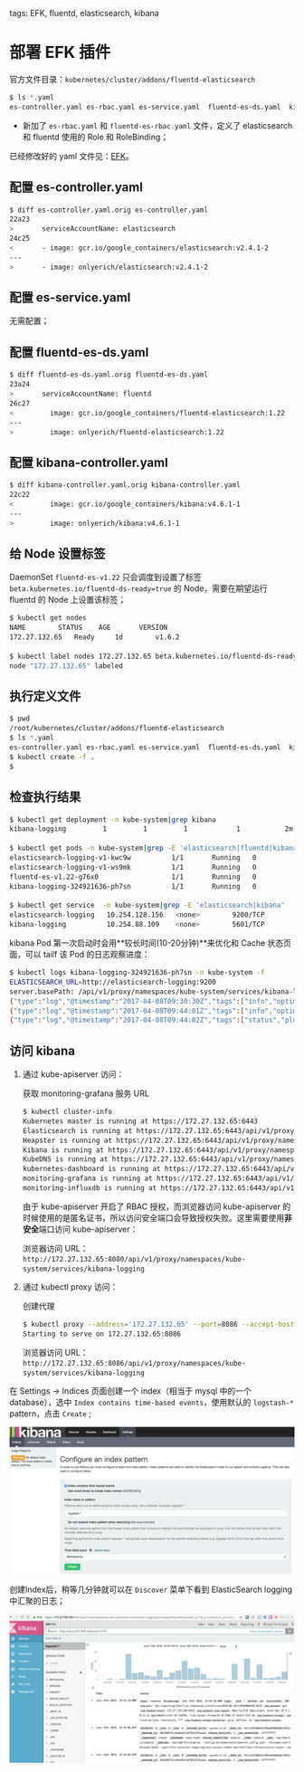 <!-- toc -->

tags: EFK, fluentd, elasticsearch, kibana

# 部署 EFK 插件

官方文件目录：`kubernetes/cluster/addons/fluentd-elasticsearch`

``` bash
$ ls *.yaml
es-controller.yaml es-rbac.yaml es-service.yaml  fluentd-es-ds.yaml  kibana-controller.yaml  kibana-service.yaml fluentd-es-rbac.yaml
```

+ 新加了 `es-rbac.yaml` 和 `fluentd-es-rbac.yaml` 文件，定义了 elasticsearch 和 fluentd 使用的 Role 和 RoleBinding；

已经修改好的 yaml 文件见：[EFK](https://github.com/opsnull/follow-me-install-kubernetes-cluster/blob/master/manifests/EFK)。


## 配置 es-controller.yaml

``` bash
$ diff es-controller.yaml.orig es-controller.yaml
22a23
>       serviceAccountName: elasticsearch
24c25
<       - image: gcr.io/google_containers/elasticsearch:v2.4.1-2
---
>       - image: onlyerich/elasticsearch:v2.4.1-2
```

## 配置 es-service.yaml

无需配置；

## 配置 fluentd-es-ds.yaml

``` bash
$ diff fluentd-es-ds.yaml.orig fluentd-es-ds.yaml
23a24
>       serviceAccountName: fluentd
26c27
<         image: gcr.io/google_containers/fluentd-elasticsearch:1.22
---
>         image: onlyerich/fluentd-elasticsearch:1.22
```

## 配置 kibana-controller.yaml

``` bash
$ diff kibana-controller.yaml.orig kibana-controller.yaml
22c22
<         image: gcr.io/google_containers/kibana:v4.6.1-1
---
>         image: onlyerich/kibana:v4.6.1-1
```

## 给 Node 设置标签

DaemonSet `fluentd-es-v1.22` 只会调度到设置了标签 `beta.kubernetes.io/fluentd-ds-ready=true` 的 Node，需要在期望运行 fluentd 的 Node 上设置该标签；

``` bash
$ kubectl get nodes
NAME        STATUS    AGE       VERSION
172.27.132.65   Ready     1d        v1.6.2

$ kubectl label nodes 172.27.132.65 beta.kubernetes.io/fluentd-ds-ready=true
node "172.27.132.65" labeled
```

## 执行定义文件

``` bash
$ pwd
/root/kubernetes/cluster/addons/fluentd-elasticsearch
$ ls *.yaml
es-controller.yaml es-rbac.yaml es-service.yaml  fluentd-es-ds.yaml  kibana-controller.yaml  kibana-service.yaml fluentd-es-rbac.yaml
$ kubectl create -f .
$
```

## 检查执行结果

``` bash
$ kubectl get deployment -n kube-system|grep kibana
kibana-logging         1         1         1            1           2m

$ kubectl get pods -n kube-system|grep -E 'elasticsearch|fluentd|kibana'
elasticsearch-logging-v1-kwc9w          1/1       Running   0          4m
elasticsearch-logging-v1-ws9mk          1/1       Running   0          4m
fluentd-es-v1.22-g76x0                  1/1       Running   0          4m
kibana-logging-324921636-ph7sn          1/1       Running   0          4m

$ kubectl get service  -n kube-system|grep -E 'elasticsearch|kibana'
elasticsearch-logging   10.254.128.156   <none>        9200/TCP        3m
kibana-logging          10.254.88.109    <none>        5601/TCP        3m
```

kibana Pod 第一次启动时会用**较长时间(10-20分钟)**来优化和 Cache 状态页面，可以 tailf 该 Pod 的日志观察进度：

``` bash
$ kubectl logs kibana-logging-324921636-ph7sn -n kube-system -f
ELASTICSEARCH_URL=http://elasticsearch-logging:9200
server.basePath: /api/v1/proxy/namespaces/kube-system/services/kibana-logging
{"type":"log","@timestamp":"2017-04-08T09:30:30Z","tags":["info","optimize"],"pid":7,"message":"Optimizing and caching bundles for kibana and statusPage. This may take a few minutes"}
{"type":"log","@timestamp":"2017-04-08T09:44:01Z","tags":["info","optimize"],"pid":7,"message":"Optimization of bundles for kibana and statusPage complete in 811.00 seconds"}
{"type":"log","@timestamp":"2017-04-08T09:44:02Z","tags":["status","plugin:kibana@1.0.0","info"],"pid":7,"state":"green","message":"Status changed from uninitialized to green - Ready","prevState":"uninitialized","prevMsg":"uninitialized"}
```

## 访问 kibana

1. 通过 kube-apiserver 访问：

    获取 monitoring-grafana 服务 URL

    ``` bash
    $ kubectl cluster-info
    Kubernetes master is running at https://172.27.132.65:6443
    Elasticsearch is running at https://172.27.132.65:6443/api/v1/proxy/namespaces/kube-system/services/elasticsearch-logging
    Heapster is running at https://172.27.132.65:6443/api/v1/proxy/namespaces/kube-system/services/heapster
    Kibana is running at https://172.27.132.65:6443/api/v1/proxy/namespaces/kube-system/services/kibana-logging
    KubeDNS is running at https://172.27.132.65:6443/api/v1/proxy/namespaces/kube-system/services/kube-dns
    kubernetes-dashboard is running at https://172.27.132.65:6443/api/v1/proxy/namespaces/kube-system/services/kubernetes-dashboard
    monitoring-grafana is running at https://172.27.132.65:6443/api/v1/proxy/namespaces/kube-system/services/monitoring-grafana
    monitoring-influxdb is running at https://172.27.132.65:6443/api/v1/proxy/namespaces/kube-system/services/monitoring-influxdb
    ```

    由于 kube-apiserver 开启了 RBAC 授权，而浏览器访问 kube-apiserver 的时候使用的是匿名证书，所以访问安全端口会导致授权失败。这里需要使用**非安全**端口访问 kube-apiserver：

    浏览器访问 URL： `http://172.27.132.65:8080/api/v1/proxy/namespaces/kube-system/services/kibana-logging`

1. 通过 kubectl proxy 访问：

    创建代理

    ``` bash
    $ kubectl proxy --address='172.27.132.65' --port=8086 --accept-hosts='^*$'
    Starting to serve on 172.27.132.65:8086
    ```

    浏览器访问 URL：`http://172.27.132.65:8086/api/v1/proxy/namespaces/kube-system/services/kibana-logging`

在 Settings -> Indices 页面创建一个 index（相当于 mysql 中的一个 database），选中 `Index contains time-based events`，使用默认的 `logstash-*` pattern，点击 `Create` ;

![es-setting](./images/es-setting.png)

创建Index后，稍等几分钟就可以在 `Discover` 菜单下看到 ElasticSearch logging 中汇聚的日志；

![es-home](./images/es-home.png)